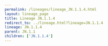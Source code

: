 ```yaml
---
permalink: /lineages/lineage_JN.1.1.4.html
layout: lineage_page
title: Lineage JN.1.1.4
redirect_to: ../lineage.html?lineage=JN.1.1.4
lineage: JN.1.1.4
parent: JN.1.1
children: ['JN.1.1.4']
---
```

